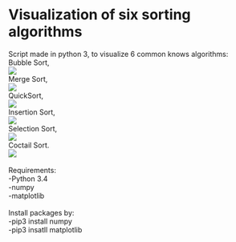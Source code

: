 # Visualization of six sorting algorithms 
Script made in python 3, to visualize 6 common knows algorithms:<br>
Bubble Sort,<br>
![](Bubble_Sort.gif)<br>
Merge Sort,<br>
![](Merge%20sort.gif)<br>
QuickSort,<br>
![](QuickSort.gif)<br>
Insertion Sort,<br>
![](Insertion_Sort.gif)<br>
Selection Sort,<br>
![]( Bubble_Sort.gif)<br>
Coctail Sort.<br>
![](Coctail_Sort.gif)<br>
<br>
Requirements:<br>
-Python 3.4<br>
-numpy<br>
-matplotlib<br>
<br>
Install packages by:<br>
-pip3 install numpy<br>
-pip3 insatll matplotlib<br>


